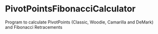 # PivotPointsFibonacciCalculator

Program to calculate PivotPoints (Classic, Woodie, Camarilla and DeMark) and Fibonacci Retracements
